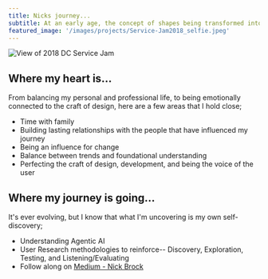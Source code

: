 ```yaml
---
title: Nicks journey...
subtitle: At an early age, the concept of shapes being transformed into something that could be tangible, usable, and emotionally connected through the interaction and use of that item has always fascinated me. My love for paper and creating informational products that delights is where my journey started... focusing on the fundamental principles of design and understanding the emotional connection that could be created through sensory queues like-- visual (design aesthetic), touch (feeling of paper/devices), and interaction (i.e. turning page, wayfinding, haptics).  
featured_image: '/images/projects/Service-Jam2018_selfie.jpeg'
---
```


![View of 2018 DC Service Jam](../../images/projects/Service-Jam2018_selfie.jpeg)

## Where my heart is...

From balancing my personal and professional life, to being emotionally connected to the craft of design, here are a few areas that I hold close; 

* Time with family 
* Building lasting relationships with the people that have influenced my journey
* Being an influence for change
* Balance between trends and foundational understanding
* Perfecting the craft of design, development, and being the voice of the user


## Where my journey is going...

It's ever evolving, but I know that what I'm uncovering is my own self-discovery;

* Understanding Agentic AI
* User Research methodologies to reinforce-- Discovery, Exploration, Testing, and Listening/Evaluating
* Follow along on [Medium - Nick Brock](https://medium.com/@shapeyourdesign)
